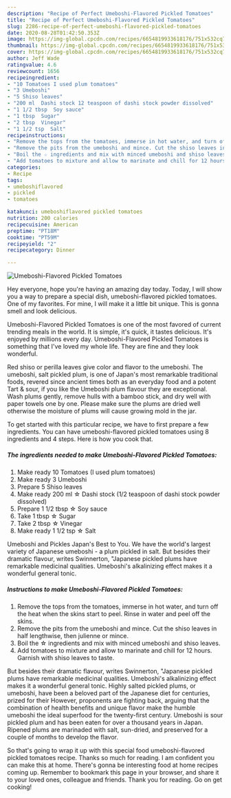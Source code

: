 ```yaml
---
description: "Recipe of Perfect Umeboshi-Flavored Pickled Tomatoes"
title: "Recipe of Perfect Umeboshi-Flavored Pickled Tomatoes"
slug: 2286-recipe-of-perfect-umeboshi-flavored-pickled-tomatoes
date: 2020-08-28T01:42:50.353Z
image: https://img-global.cpcdn.com/recipes/6654819933618176/751x532cq70/umeboshi-flavored-pickled-tomatoes-recipe-main-photo.jpg
thumbnail: https://img-global.cpcdn.com/recipes/6654819933618176/751x532cq70/umeboshi-flavored-pickled-tomatoes-recipe-main-photo.jpg
cover: https://img-global.cpcdn.com/recipes/6654819933618176/751x532cq70/umeboshi-flavored-pickled-tomatoes-recipe-main-photo.jpg
author: Jeff Wade
ratingvalue: 4.6
reviewcount: 1656
recipeingredient:
- "10 Tomatoes I used plum tomatoes"
- "3 Umeboshi"
- "5 Shiso leaves"
- "200 ml  Dashi stock 12 teaspoon of dashi stock powder dissolved"
- "1 1/2 tbsp  Soy sauce"
- "1 tbsp  Sugar"
- "2 tbsp  Vinegar"
- "1 1/2 tsp  Salt"
recipeinstructions:
- "Remove the tops from the tomatoes, immerse in hot water, and turn off the heat when the skins start to peel. Rinse in water and peel off the skins."
- "Remove the pits from the umeboshi and mince. Cut the shiso leaves in half lengthwise, then julienne or mince."
- "Boil the ☆ ingredients and mix with minced umeboshi and shiso leaves."
- "Add tomatoes to mixture and allow to marinate and chill for 12 hours. Garnish with shiso leaves to taste."
categories:
- Recipe
tags:
- umeboshiflavored
- pickled
- tomatoes

katakunci: umeboshiflavored pickled tomatoes 
nutrition: 200 calories
recipecuisine: American
preptime: "PT18M"
cooktime: "PT59M"
recipeyield: "2"
recipecategory: Dinner

---
```



![Umeboshi-Flavored Pickled Tomatoes](https://img-global.cpcdn.com/recipes/6654819933618176/751x532cq70/umeboshi-flavored-pickled-tomatoes-recipe-main-photo.jpg)

Hey everyone, hope you're having an amazing day today. Today, I will show you a way to prepare a special dish, umeboshi-flavored pickled tomatoes. One of my favorites. For mine, I will make it a little bit unique. This is gonna smell and look delicious.

Umeboshi-Flavored Pickled Tomatoes is one of the most favored of current trending meals in the world. It is simple, it's quick, it tastes delicious. It's enjoyed by millions every day. Umeboshi-Flavored Pickled Tomatoes is something that I've loved my whole life. They are fine and they look wonderful.

Red shiso or perilla leaves give color and flavor to the umeboshi. The umeboshi, salt pickled plum, is one of Japan&#39;s most remarkable traditional foods, revered since ancient times both as an everyday food and a potent Tart &amp; sour, if you like the Umeboshi plum flavour they are exceptional. Wash plums gently, remove hulls with a bamboo stick, and dry well with paper towels one by one. Please make sure the plums are dried well otherwise the moisture of plums will cause growing mold in the jar.


To get started with this particular recipe, we have to first prepare a few ingredients. You can have umeboshi-flavored pickled tomatoes using 8 ingredients and 4 steps. Here is how you cook that.

<!--inarticleads1-->

##### The ingredients needed to make Umeboshi-Flavored Pickled Tomatoes:

1. Make ready 10 Tomatoes (I used plum tomatoes)
1. Make ready 3 Umeboshi
1. Prepare 5 Shiso leaves
1. Make ready 200 ml ☆ Dashi stock (1/2 teaspoon of dashi stock powder dissolved)
1. Prepare 1 1/2 tbsp ☆ Soy sauce
1. Take 1 tbsp ☆ Sugar
1. Take 2 tbsp ☆ Vinegar
1. Make ready 1 1/2 tsp ☆ Salt


Umeboshi and Pickles Japan&#39;s Best to You. We have the world&#39;s largest variety of Japanese umeboshi - a plum pickled in salt. But besides their dramatic flavour, writes Swinnerton, &#34;Japanese pickled plums have remarkable medicinal qualities. Umeboshi&#39;s alkalinizing effect makes it a wonderful general tonic. 

<!--inarticleads2-->

##### Instructions to make Umeboshi-Flavored Pickled Tomatoes:

1. Remove the tops from the tomatoes, immerse in hot water, and turn off the heat when the skins start to peel. Rinse in water and peel off the skins.
1. Remove the pits from the umeboshi and mince. Cut the shiso leaves in half lengthwise, then julienne or mince.
1. Boil the ☆ ingredients and mix with minced umeboshi and shiso leaves.
1. Add tomatoes to mixture and allow to marinate and chill for 12 hours. Garnish with shiso leaves to taste.


But besides their dramatic flavour, writes Swinnerton, &#34;Japanese pickled plums have remarkable medicinal qualities. Umeboshi&#39;s alkalinizing effect makes it a wonderful general tonic. Highly salted pickled plums, or umeboshi, have been a beloved part of the Japanese diet for centuries, prized for their However, proponents are fighting back, arguing that the combination of health benefits and unique flavor make the humble umeboshi the ideal superfood for the twenty-first century. Umeboshi is sour pickled plum and has been eaten for over a thousand years in Japan. Ripened plums are marinaded with salt, sun-dried, and preserved for a couple of months to develop the flavor. 

So that's going to wrap it up with this special food umeboshi-flavored pickled tomatoes recipe. Thanks so much for reading. I am confident you can make this at home. There's gonna be interesting food at home recipes coming up. Remember to bookmark this page in your browser, and share it to your loved ones, colleague and friends. Thank you for reading. Go on get cooking!
